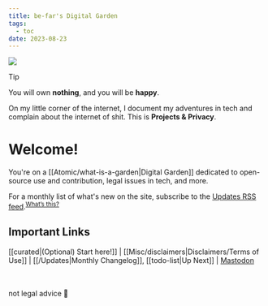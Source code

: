 ```yaml
---
title: be-far's Digital Garden
tags:
  - toc
date: 2023-08-23
---
```

<div class="head-card">
<img src="/moon-light.png">

> [!tip] 
> You will own **nothing**, and you will be **happy**.

</div>

On my little corner of the internet, I document my adventures in tech and complain about the internet of shit. This is **Projects & Privacy**.

# Welcome!
You're on a [[Atomic/what-is-a-garden|Digital Garden]] dedicated to open-source use and contribution, legal issues in tech, and more.

For a monthly list of what's new on the site, subscribe to the [Updates RSS feed](/Updates.xml).<sup><a class="internal" href="/Atomic/rss">What’s this?</a></sup>
## Important Links
[[curated|\(Optional\) Start here\!]] | [[Misc/disclaimers|Disclaimers/Terms of Use]] | [[/Updates|Monthly Changelog]], [[todo-list|Up Next]] | <a rel="me" href="https://social.treehouse.systems/@be_far">Mastodon</a>

<br/><br/>
not legal advice 🤟